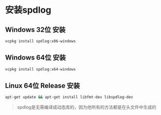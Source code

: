 #  安装spdlog

## Windows 32位  安装
```bash
vcpkg install spdlog:x86-windows
```



## Windows 64位  安装
```bash
vcpkg install spdlog:x64-windows
```


## Linux 64位 Release 安装

```bash
apt-get update && apt-get install libfmt-dev libspdlog-dev
```
> spdlog是无需编译成动态库的，因为他所有的方法都是在头文件中生成的
